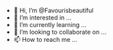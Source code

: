 - 👋 Hi, I’m @Favourisbeautiful
- 👀 I’m interested in ...
- 🌱 I’m currently learning ...
- 💞️ I’m looking to collaborate on ...
- 📫 How to reach me ...

<!---
Favourisbeautiful/Favourisbeautiful is a ✨ special ✨ repository because its `README.md` (this file) appears on your GitHub profile.
You can click the Preview link to take a look at your changes.
--->
